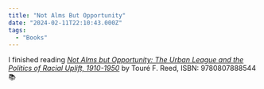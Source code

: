 ```yaml
---
title: "Not Alms But Opportunity"
date: "2024-02-11T22:10:43.000Z"
tags: 
  - "Books"
---
```


I finished reading _[Not Alms but Opportunity: The Urban League and the Politics of Racial Uplift, 1910-1950](https://bookshop.org/a/21729/9780807888544)_ by Touré F. Reed, ISBN: 9780807888544 📚
